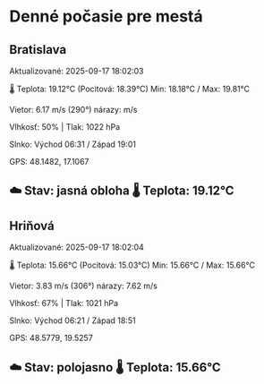 ﻿# Denné počasie pre mestá

## Bratislava
Aktualizované: 2025-09-17 18:02:03

🌡️ Teplota: 19.12°C 
(Pocitová: 18.39°C)
Min: 18.18°C / Max: 19.81°C

Vietor: 6.17 m/s    (290°) 
nárazy:  m/s

Vlhkosť: 50% | Tlak: 1022 hPa

Slnko: Východ 06:31 / Západ 19:01

GPS: 48.1482, 17.1067

☁️ Stav: jasná obloha        🌡️ Teplota: 19.12°C
---

## Hriňová
Aktualizované: 2025-09-17 18:02:04

🌡️ Teplota: 15.66°C 
(Pocitová: 15.03°C)
Min: 15.66°C / Max: 15.66°C

Vietor: 3.83 m/s (306°)
nárazy: 7.62 m/s

Vlhkosť: 67% | Tlak: 1021 hPa

Slnko: Východ 06:21 / Západ 18:51

GPS: 48.5779, 19.5257

☁️ Stav: polojasno        🌡️ Teplota: 15.66°C
---

